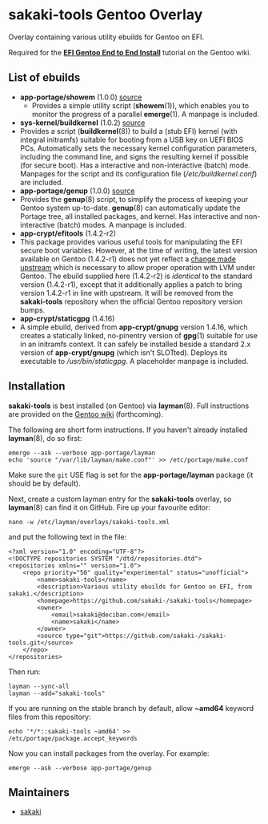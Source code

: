 # sakaki-tools Gentoo Overlay

Overlay containing various utility ebuilds for Gentoo on EFI.

Required for the [**EFI Gentoo End to End Install**](https://wiki.gentoo.org/wiki/EFI_Gentoo_End_to_End_Install) tutorial on the Gentoo wiki.

## List of ebuilds

* **app-portage/showem** (1.0.0) [source](https://github.com/sakaki-/showem)
  * Provides a simple utility script (**showem**(1)), which enables you to monitor the progress of a parallel **emerge**(1). A manpage is included.
* **sys-kernel/buildkernel** (1.0.2) [source](https://github.com/sakaki-/buildkernel)
 * Provides a script (**buildkernel**(8)) to build a (stub EFI) kernel (with integral initramfs) suitable for booting from a USB key on UEFI BIOS PCs. Automatically sets the necessary kernel configuration parameters, including the command line, and signs the resulting kernel if possible (for secure boot). Has a interactive and non-interactive (batch) mode. Manpages for the script and its configuration file (_/etc/buildkernel.conf_) are included.
* **app-portage/genup** (1.0.0) [source](https://github.com/sakaki-/genup)
 * Provides the **genup**(8) script, to simplify the process of keeping your Gentoo system up-to-date. **genup**(8) can automatically update the Portage tree, all installed packages, and kernel. Has interactive and non-interactive (batch) modes. A manpage is included.
* **app-crypt/efitools** (1.4.2-r2)
 * This package provides various useful tools for manipulating the EFI secure boot variables. However, at the time of writing, the latest version available on Gentoo (1.4.2-r1) does not yet reflect a [change made upstream](http://git.kernel.org/cgit/linux/kernel/git/jejb/efitools.git/commit/) which is necessary to allow proper operation with LVM under Gentoo. The ebuild supplied here (1.4.2-r2) is *identical* to the standard version (1.4.2-r1), except that it additionally applies a patch to bring version 1.4.2-r1 in line with upstream. It will be removed from the **sakaki-tools** repository when the official Gentoo repository version bumps.
* **app-crypt/staticgpg** (1.4.16)
 * A simple ebuild, derived from **app-crypt/gnupg** version 1.4.16, which creates a statically linked, no-pinentry version of **gpg**(1) suitable for use in an initramfs context. It can safely be installed beside a standard 2.x version of **app-crypt/gnupg** (which isn't SLOTted). Deploys its executable to _/usr/bin/staticgpg_. A placeholder manpage is included.

## Installation

**sakaki-tools** is best installed (on Gentoo) via **layman**(8).
Full instructions are provided on the [Gentoo wiki](https://wiki.gentoo.org/wiki/) (forthcoming).

The following are short form instructions. If you haven't already installed **layman**(8), do so first:

    emerge --ask --verbose app-portage/layman
    echo 'source "/var/lib/layman/make.conf"' >> /etc/portage/make.conf

Make sure the `git` USE flag is set for the **app-portage/layman** package (it should be by default).

Next, create a custom layman entry for the **sakaki-tools** overlay, so **layman**(8) can find it on GitHub. Fire up your favourite editor:

    nano -w /etc/layman/overlays/sakaki-tools.xml

and put the following text in the file:

    <?xml version="1.0" encoding="UTF-8"?>
    <!DOCTYPE repositories SYSTEM "/dtd/repositories.dtd">
    <repositories xmlns="" version="1.0">
        <repo priority="50" quality="experimental" status="unofficial">
    	    <name>sakaki-tools</name>
    	    <description>Various utility ebuilds for Gentoo on EFI, from sakaki.</description>
    	    <homepage>https://github.com/sakaki-/sakaki-tools</homepage>
    	    <owner>
    		    <email>sakaki@deciban.com</email>
    		    <name>sakaki</name>
            </owner>
    	    <source type="git">https://github.com/sakaki-/sakaki-tools.git</source>
        </repo>
    </repositories>

Then run:

    layman --sync-all
    layman --add="sakaki-tools"

If you are running on the stable branch by default, allow **~amd64** keyword files from this repository:

    echo '*/*::sakaki-tools ~amd64' >> /etc/portage/package.accept_keywords
    
Now you can install packages from the overlay. For example:

    emerge --ask --verbose app-portage/genup

## Maintainers

* [sakaki](mailto:sakaki@deciban.com)
